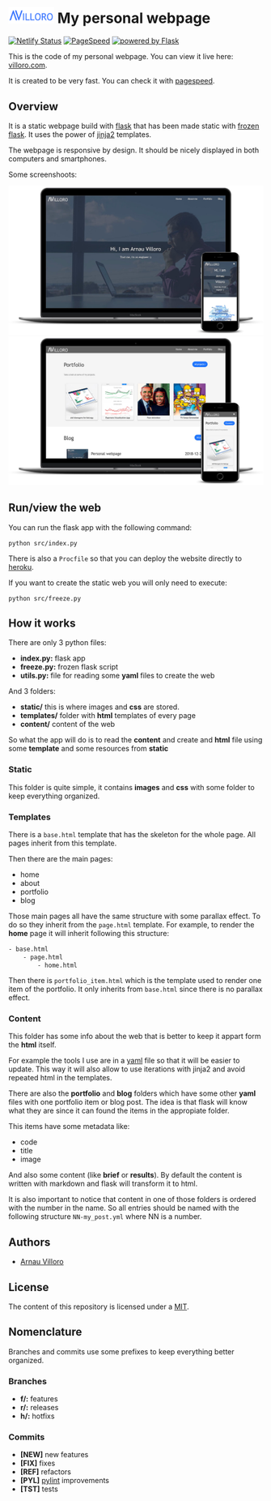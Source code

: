 # <img src="images/logo.png" alt="logo_villoro" width="90px"/> My personal webpage

[![Netlify Status](https://api.netlify.com/api/v1/badges/6f3b0fb4-f908-426f-b880-6629be37bc4b/deploy-status)](https://app.netlify.com/sites/villoro/deploys)
[![PageSpeed](https://img.shields.io/badge/PageSpeed-95%25-brightgreen.svg)](https://developers.google.com/speed/pagespeed/insights/?url=villoro.com)
[![powered by Flask](https://img.shields.io/badge/powered_by-Frozen_Flask-blue.svg)](https://pythonhosted.org/Frozen-Flask/)

This is the code of my personal webpage. You can view it live here: [villoro.com](https://villoro.com/).

It is created to be very fast. You can check it with [pagespeed](https://developers.google.com/speed/pagespeed/insights/?hl=ca&url=villoro.com).

## Overview
It is a static webpage build with [flask](http://flask.pocoo.org/) that has been made static with [frozen flask](https://pythonhosted.org/Frozen-Flask/). It uses the power of [jinja2](http://jinja.pocoo.org/docs/2.10/) templates.

The webpage is responsive by design. It should be nicely displayed in both computers and smartphones. 

Some screenshoots:

![home](images/mockup_1.jpg)
![about](images/mockup_2.jpg)

## Run/view the web
You can run the flask app with the following command:

    python src/index.py
    
There is also a ```Procfile``` so that you can deploy the website directly to [heroku](https://heroku.com).

If you want to create the static web you will only need to execute:

    python src/freeze.py
    
## How it works
There are only 3 python files:
* **index.py:** flask app
* **freeze.py:** frozen flask script
* **utils.py:** file for reading some **yaml** files to create the web

And 3 folders:
* **static/** this is where images and **css** are stored.
* **templates/** folder with **html** templates of every page
* **content/** content of the web

So what the app will do is to read the **content** and create and **html** file using some **template** and some resources from **static**


### Static
This folder is quite simple, it contains **images** and **css** with some folder to keep everything organized.

### Templates
There is a ```base.html``` template that has the skeleton for the whole page. All pages inherit from this template.

Then there are the main pages:
* home
* about
* portfolio
* blog

Those main pages all have the same structure with some parallax effect. To do so they inherit from the ```page.html``` template. For example, to render the **home** page it will inherit following this structure:

    - base.html
        - page.html
            - home.html
            
Then there is ```portfolio_item.html``` which is the template used to render one item of the portfolio. It only inherits from ```base.html``` since there is no parallax effect.

### Content
This folder has some info about the web that is better to keep it appart form the **html** itself.

For example the tools I use are in a [yaml](https://en.wikipedia.org/wiki/YAML) file so that it will be easier to update. This way it will also allow to use iterations with jinja2 and avoid repeated html in the templates.

There are also the **portfolio** and **blog** folders which have some other **yaml** files with one portfolio item or blog post. The idea is that flask will know what they are since it can found the items in the appropiate folder.

This items have some metadata like:
* code
* title
* image

And also some content (like **brief** or **results**). By default the content is written with markdown and flask will transform it to html.

It is also important to notice that content in one of those folders is ordered with the number in the name. So all entries should be named with the following structure ```NN-my_post.yml``` where NN is a number.

## Authors
* [Arnau Villoro](villoro.com)

## License
The content of this repository is licensed under a [MIT](https://opensource.org/licenses/MIT).

## Nomenclature
Branches and commits use some prefixes to keep everything better organized.

### Branches
* **f/:** features
* **r/:** releases
* **h/:** hotfixs

### Commits
* **[NEW]** new features
* **[FIX]** fixes
* **[REF]** refactors
* **[PYL]** [pylint](https://www.pylint.org/) improvements
* **[TST]** tests
